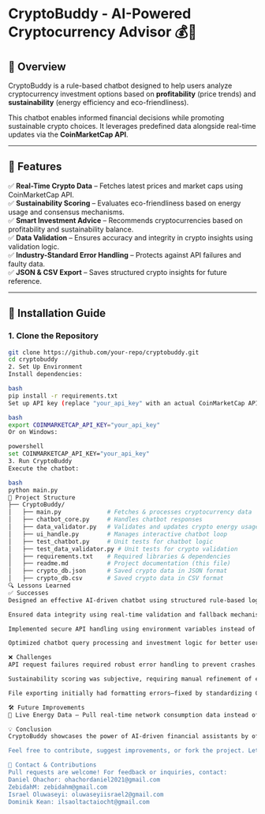 # CryptoBuddy - AI-Powered Cryptocurrency Advisor 💰🌱

## 📌 Overview
CryptoBuddy is a rule-based chatbot designed to help users analyze cryptocurrency investment options based on **profitability** (price trends) and **sustainability** (energy efficiency and eco-friendliness). 

This chatbot enables informed financial decisions while promoting sustainable crypto choices. It leverages predefined data alongside real-time updates via the **CoinMarketCap API**.

---

## 🎯 Features
✅ **Real-Time Crypto Data** – Fetches latest prices and market caps using CoinMarketCap API.  
✅ **Sustainability Scoring** – Evaluates eco-friendliness based on energy usage and consensus mechanisms.  
✅ **Smart Investment Advice** – Recommends cryptocurrencies based on profitability and sustainability balance.  
✅ **Data Validation** – Ensures accuracy and integrity in crypto insights using validation logic.  
✅ **Industry-Standard Error Handling** – Protects against API failures and faulty data.  
✅ **JSON & CSV Export** – Saves structured crypto insights for future reference.  

---

## 🚀 Installation Guide
### **1. Clone the Repository**
```bash
git clone https://github.com/your-repo/cryptobuddy.git
cd cryptobuddy
2. Set Up Environment
Install dependencies:

bash
pip install -r requirements.txt
Set up API key (replace "your_api_key" with an actual CoinMarketCap API key):

bash
export COINMARKETCAP_API_KEY="your_api_key"
Or on Windows:

powershell
set COINMARKETCAP_API_KEY="your_api_key"
3. Run CryptoBuddy
Execute the chatbot:

bash
python main.py
🧩 Project Structure
├── CryptoBuddy/
│   ├── main.py             # Fetches & processes cryptocurrency data
│   ├── chatbot_core.py     # Handles chatbot responses
│   ├── data_validator.py   # Validates and updates crypto energy usage
│   ├── ui_handle.py        # Manages interactive chatbot loop
│   ├── test_chatbot.py     # Unit tests for chatbot logic
│   ├── test_data_validator.py # Unit tests for crypto validation
│   ├── requirements.txt    # Required libraries & dependencies
│   ├── readme.md           # Project documentation (this file)
│   ├── crypto_db.json      # Saved crypto data in JSON format
│   ├── crypto_db.csv       # Saved crypto data in CSV format
🔍 Lessons Learned
✅ Successes
Designed an effective AI-driven chatbot using structured rule-based logic.

Ensured data integrity using real-time validation and fallback mechanisms.

Implemented secure API handling using environment variables instead of hardcoding sensitive data.

Optimized chatbot query processing and investment logic for better user experience.

❌ Challenges
API request failures required robust error handling to prevent crashes.

Sustainability scoring was subjective, requiring manual refinement of eco-friendly ranking logic.

File exporting initially had formatting errors—fixed by standardizing CSV output structure.

🛠️ Future Improvements
🔹 Live Energy Data – Pull real-time network consumption data instead of manual estimates. 🔹 Improved NLP – Enhance chatbot responses using NLP frameworks like NLTK for natural language understanding. 🔹 Personalized Investment Profiles – Allow users to set preferences for risk tolerance, growth strategy, or sustainability bias. 🔹 Multilingual Support – Enable queries and responses in multiple languages for global accessibility. 🔹 Mobile-Friendly UI – Develop a lightweight web or mobile app interface for seamless interactions.

💡 Conclusion
CryptoBuddy showcases the power of AI-driven financial assistants by offering structured investment advice while promoting eco-conscious cryptocurrency adoption. Whether you're a beginner investor or a sustainability advocate, CryptoBuddy helps you make informed decisions. 🚀🌍

Feel free to contribute, suggest improvements, or fork the project. Let’s build smarter financial tools together! 💰✨

📩 Contact & Contributions
Pull requests are welcome! For feedback or inquiries, contact: 
Daniel Ohachor: ohachordaniel2021@gmail.com
ZebidahM: zebidahm@gmail.com
Israel Oluwaseyi: oluwaseyiisrael2@gmail.com
Dominik Kean: ilsaoltactaiocht@gmail.com
